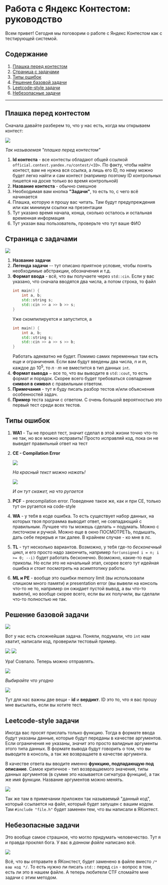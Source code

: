 # Работа с Яндекс Контестом: руководство

Всем привет! Сегодня мы поговорим о работе с Яндекс Контестом как с тестирующей системой.

## Содержание
1. [Плашка перед контестом](#плашка-перед-контестом)
2. [Страница с задачами](#страница-с-задачами)
3. [Типы ошибок](#типы-ошибок)
4. [Решение базовой задачи](#решение-базовой-задачи)
5. [Leetcode-style задачи](#leetcode-style-задачи)
6. [Небезопасные задачи](#небезопасные-задачи)

---

## Плашка перед контестом

Сначала давайте разберем то, что у нас есть, когда мы открываем контест:

![](/.img/hello.png)

*Так называемая "плашка перед контестом"*

1.  **Id контеста** - все контесты обладают общей ссылкой `official.contest.yandex.ru/contest/<ID>`. По факту, чтобы найти контест, вам не нужна вся ссылка, а лишь его ID, по нему можно будет легко найти и сам контест (например поэтому ID контрольных пишется на доске только во время контрольной)
2.  **Название контеста** - обычно смешное
3.  Необходимая вам кнопка **"Задачи"**, то есть то, с чего всё начинается
4.  Плашка, которую я прошу вас читать. Там будут предупреждения или как минимум ссылки на презентации
5.  Тут указано время начала, конца, сколько осталось и остальная временная информация
6.  Тут указан ваш пользователь, проверьте что тут ваше ФИО

## Страница с задачами

![](/.img/tasks.png)

1.  **Название задачи**
2.  **Легенда задачи** -- тут описано приятное условие, чтобы понять необходимые абстракции, обозначения и т.д.
3.  **Формат ввода** - всё, что вы получаете через `std::cin`. Если у вас указано, что сначала вводятся два числа, а потом строка, то файл
    ```cpp
    int main() {
        int a, b; 
        std::string s;
        std::cin >> a >> b >> s;
    }
    ```
    Уже скомпилируется и запустится, а
    ```cpp
    int main() {
        int a, b; 
        std::string s;
        std::cin >> a >> s >> b;
    }
    ```
    Работать адекватно не будет. Помимо самих переменных там есть еще и ограничения. Если вам будут введены два числа, $n$ и $m$, каждое до $10^5$, то $n \cdot m$ не вместится в тип данных `int`.
4.  **Формат вывода** $-$ все то, что вы выводите в `std::cout`, то есть формат и порядок. Скорее всего будет требоваться совпадение **символ в символ** с правильным ответом.
5.  **Примечания** - тут я буду писать разбор тестов и/или объяснения особенностей задач.
6.  **Пример** теста задачи с ответом. С очень большой вероятностью это первый тест среди всех тестов.

## Типы ошибок

1.  **WA1** - Ты не прошел тест, значит сделал в этой жизни точно что-то не так, но все можно исправить! Просто исправляй код, пока он не выведет правильный ответ на тест
2.  **CE - Compilation Error**

    ![](/.img/CE.png)

    *На красный текст можно нажать!*

    ![](/.img/CE_report.png)

    *И он тут скажет, на что ругается*

3.  **PCF** - precompilation error. Поведение такое же, как и при CE, только тут он ругается на code-style
4.  **WA** - у тебя в коде ошибка. То есть существует набор данных, на которых твоя программа выводит ответ, не совпадающий с правильным. Лучшее что ты можешь сделать = подумать. Можно с листочком и ручкой. Можно еще в окно ПОСМОТРЕТЬ, подышать, дать себе перерыв и так далее. В крайнем случае - ко мне в лс.
5.  **TL** - тут несколько вариантов. Возможно, у тебя где-то *бесконечный цикл*, и его просто надо закончить, например `for(unsigned i = n; i >= 0; --i)` будет работать бесконечно. Возможно, какие-то еще приколы. Но если это не начальный этап, скорее всего тут идейная ошибка и стоит посмотреть на асимптотику работы.
6.  **ML и PE** - вообще это ошибки memory limit (вы использовали слишком много памяти) и presentation error (вы вывели на консоль что-то не то, например он ожидает пустой вывод, а вы что-то вывели), но вообще скорее всего, если вы их получили, вы сделали что-то полностью не так.

## Решение базовой задачи

![](/.img/sum1.png)

Вот у нас есть сложнейшая задача. Поняли, подумали, что `int` нам хватит, написали код, проверили тестовый пример.

![](/.img/sum2.png)
![](/.img/sum3.png)

Ура! Совпало. Теперь можно отправлять.

![](/.img/sum4.png)

*Выбирайте что угодно*

![](/.img/sum5.png)

Тут для нас важны две вещи - **id** и **вердикт**. ID это то, что я вас прошу мне высылать, если вы хотите тест.

## Leetcode-style задачи

Иногда вас просят прислать только функцию. Тогда в формате ввода будут указаны данные, которые будут переданы в качестве аргументов. Если ограничения не указаны, значит это просто валидные аргументы этого типа данных. В формате вывода будут говорить о том, что вы выводите в консоль, а так же возвращаете в качестве аргумента.

В качестве ответа вы вводите именно **функцию, подпадающую под описание**. Самое критичное - тип возвращаемого значения, типы данных аргументов (в сумме это называется сигнатура функции), а так же имя функции. Название аргументов можно менять.

![](/.img/leetcode.png)

Так же там в примечании приложен так называемый "данный код", который ссылается на файл, который будет запущен с вашим кодом. Там `#include "file.h"` будет заменен тем, что вы написали в ЯКонтест.

## Небезопасные задачи

Это вообще самое страшное, что могло придумать человечество. Тут я и правда проклял бога. У вас в *данном файле* написано всё.

![](/.img/bad.png)

Всё, что вы отправите в ЯКонстест, будет заменено в файле вместо `/* ваш код */`. То есть нужно ли писать `std::` перед `cin` - вопрос в том, есть ли это в нашем файле. А теперь любители CTF сломайте мне задачи с этим методом.
